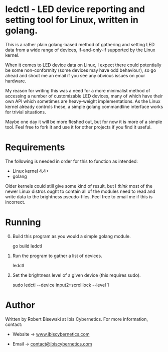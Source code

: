 # ledctl - LED device reporting and setting tool for Linux, written in golang.

This is a rather plain golang-based method of gathering and setting LED data
from a wide range of devices, if-and-only-if supported by the Linux kernel.

When it comes to LED device data on Linux, I expect there could potentially
be some non-conformity (some devices may have odd behaviour), so go ahead
and shoot me an email if you see any obvious issues on your hardware.

My reason for writing this was a need for a more minimalist method of
accessing a number of customizable LED devices, many of which have their
own API which sometimes are heavy-weight implementations. As the Linux
kernel already controls these, a simple golang commandline interface
works for trivial situations.

Maybe one day it will be more fleshed out, but for now it is more of a
simple tool. Feel free to fork it and use it for other projects if you find
it useful.


# Requirements

The following is needed in order for this to function as intended:

* Linux kernel 4.4+
* golang

Older kernels could still give some kind of result, but I *think* most of
the newer Linux distros ought to contain all of the modules need to read
and write data to the brightness pseudo-files. Feel free to email me if
this is incorrect.


# Running

0) Build this program as you would a simple golang module.

    go build ledctl

1) Run the program to gather a list of devices.

    ledctl

2) Set the brightness level of a given device (this requires sudo).

    sudo ledctl --device input2::scrolllock --level 1


# Author

Written by Robert Bisewski at Ibis Cybernetics. For more information, contact:

* Website -> www.ibiscybernetics.com

* Email -> contact@ibiscybernetics.com
